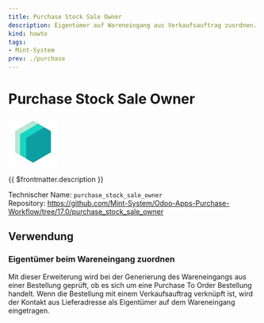 ```yaml
---
title: Purchase Stock Sale Owner
description: Eigentümer auf Wareneingang aus Verkaufsauftrag zuordnen.
kind: howto
tags:
- Mint-System
prev: ./purchase
---
```

# Purchase Stock Sale Owner
![icon_oms_box](attachments/icons_odoo_mint_system.png)

{{ $frontmatter.description }}

Technischer Name: `purchase_stock_sale_owner`\
Repository: <https://github.com/Mint-System/Odoo-Apps-Purchase-Workflow/tree/17.0/purchase_stock_sale_owner>

## Verwendung

### Eigentümer beim Wareneingang zuordnen

Mit dieser Erweiterung wird bei der Generierung des Wareneingangs aus einer Bestellung geprüft, ob es sich um eine Purchase To Order Bestellung handelt. Wenn die Bestellung mit einem Verkaufsauftrag verknüpft ist, wird der Kontakt aus Lieferadresse als Eigentümer auf dem Wareneingang eingetragen.
